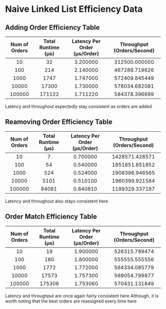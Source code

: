 # Naive Linked List Efficiency Data

## Adding Order Efficiency Table

| **Num of Orders** | **Total Runtime (µs)** | **Latency Per Order (µs/Order)** | **Throughput (Orders/Second)** |
| :-----------: |  :-----------: |  :-----------: |  :-----------: |
| 10 | 32 | 3.200000 | 312500.000000 |
| 100 | 214 | 2.140000 | 467289.719626 |
| 1000 | 1747 | 1.747000 | 572409.845449 |
| 10000 | 17300 | 1.730000 | 578034.682081 |
| 100000 | 171122 | 1.711220 | 584378.396699 |

Latency and throughout expectedly stay consistent as orders are added

## Reamoving Order Efficiency Table

| **Num of Orders** | **Total Runtime (µs)** | **Latency Per Order (µs/Order)** | **Throughput (Orders/Second)** |
| :-----------: |  :-----------: |  :-----------: |  :-----------: |
| 10 | 7 | 0.700000 | 1428571.428571 |
| 100 | 54 | 0.540000 | 1851851.851852 |
| 1000 | 524 | 0.524000 | 1908396.946565 |
| 10000 | 5101 | 0.510100 | 1960399.921584 |
| 100000 | 84081 | 0.840810 | 1189329.337187 |

Latency and throughout also stays consistent here

## Order Match Efficiency Table

| **Num of Orders** | **Total Runtime (µs)** | **Latency Per Order (µs/Order)** | **Throughput (Orders/Second)** |
| :-----------: |  :-----------: |  :-----------: |  :-----------: |
| 10 | 19 | 1.900000 | 526315.789474 |
| 100 | 180 | 1.800000 | 555555.555556 |
| 1000 | 1772 | 1.772000 | 564334.085779 |
| 10000 | 17573 | 1.757300 | 569054.799977 |
| 100000 | 175306 | 1.753060 | 570431.131849 |

Latency and throughput are once again fairly consistent here
Although, it is worth noting that the best orders are reassigned every time here
